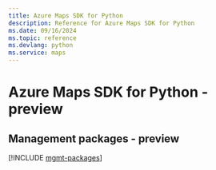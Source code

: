```yaml
---
title: Azure Maps SDK for Python
description: Reference for Azure Maps SDK for Python
ms.date: 09/16/2024
ms.topic: reference
ms.devlang: python
ms.service: maps
---
```

# Azure Maps SDK for Python - preview

## Management packages - preview
[!INCLUDE [mgmt-packages](maps-mgmt-index.md)]